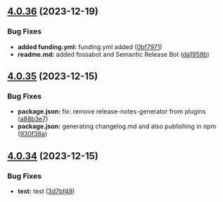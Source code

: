 ## [4.0.36](https://github.com/opensrc0/fe-theme/compare/v4.0.35...v4.0.36) (2023-12-19)


### Bug Fixes

* **added funding.yml:** funding.yml added ([0bf7971](https://github.com/opensrc0/fe-theme/commit/0bf79716e8fa8edea61e71dcd7bccdeb9ecdc5b2))
* **readme.md:** added fossabot and Semantic Release Bot ([da1959b](https://github.com/opensrc0/fe-theme/commit/da1959b49ed2d05b9c6fe6f9f9704edea68e47dc))

## [4.0.35](https://github.com/opensrc0/fe-theme/compare/v4.0.34...v4.0.35) (2023-12-15)


### Bug Fixes

* **package.json:** fix: remove release-notes-generator from plugins ([a88b3e7](https://github.com/opensrc0/fe-theme/commit/a88b3e7191bd81394fa3933aa48a4a1f0c10fb56))
* **package.json:** generating changelog.md and also publishing in npm ([930f38a](https://github.com/opensrc0/fe-theme/commit/930f38ab940bc703e3afb37373ed31891cf05ae0))

## [4.0.34](https://github.com/opensrc0/fe-theme/compare/v4.0.33...v4.0.34) (2023-12-15)


### Bug Fixes

* **test:** test ([3d7bf49](https://github.com/opensrc0/fe-theme/commit/3d7bf49d663ce203e434ccb57a02952bc451b324))
